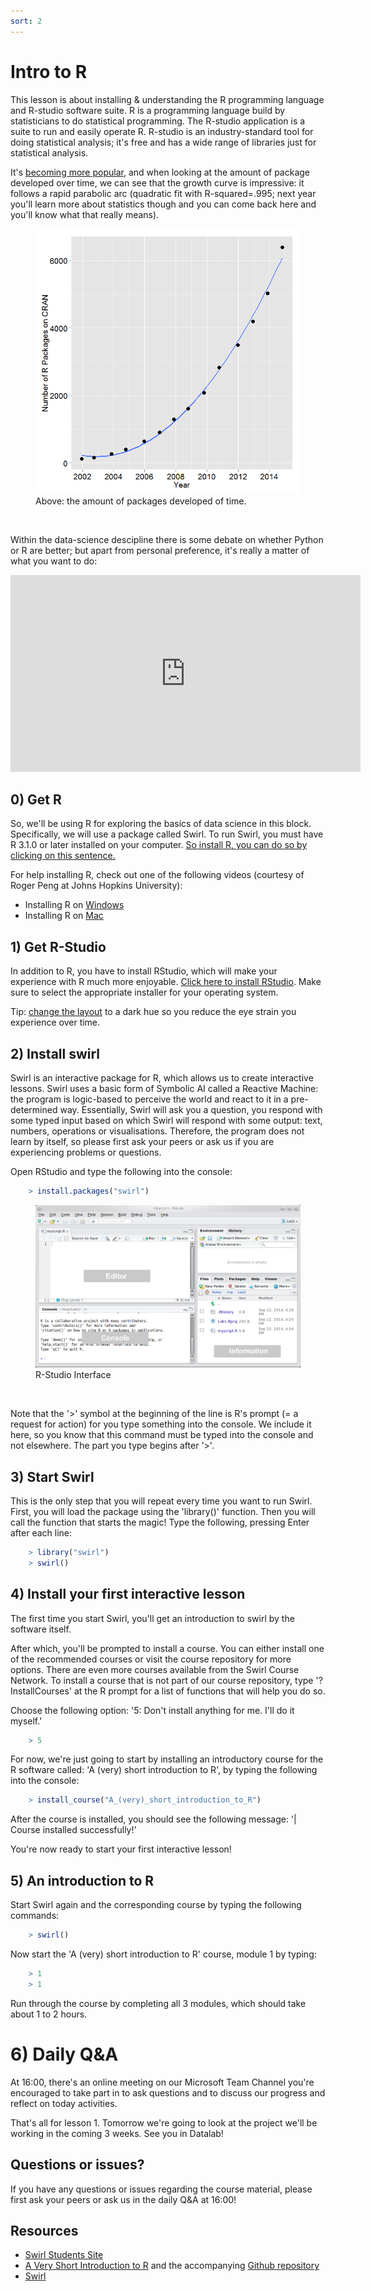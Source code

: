```yaml
---
sort: 2
---
```

# Intro to R

This lesson is about installing & understanding the R programming language and R-studio software suite. R is a programming language build by statisticians to do statistical programming. The R-studio application is a suite to run and easily operate R. R-studio is an industry-standard tool for doing statistical analysis; it's free and has a wide range of libraries just for statistical analysis.

It's [becoming more popular](http://r4stats.com/articles/popularity/), and when looking at the amount of package developed over time, we can see that the growth curve is impressive: it follows a rapid parabolic arc (quadratic fit with R-squared=.995; next year you'll learn more about statistics though and you can come back here and you'll know what that really means).


<figure>
    <img src=".\assets\PackagesOnCranOverTime.png" />
    <figcaption>Above: the amount of packages developed of time.</figcaption>
</figure>
<br>

Within the data-science descipline there is some debate on whether Python or R are better; but apart from personal preference, it's really a matter of what you want to do:
<iframe width="560" height="315" src="https://www.youtube.com/embed/1gdKC5O0Pwc" title="YouTube video player" frameborder="0" allow="accelerometer; autoplay; clipboard-write; encrypted-media; gyroscope; picture-in-picture" allowfullscreen></iframe>

## 0) Get R
So, we'll be using R for exploring the basics of data science in this block. Specifically, we will use a package called Swirl. To run Swirl, you must have R 3.1.0 or later installed on your computer. [So install R, you can do so by clicking on this sentence.](https://cran.rstudio.com/)

For help installing R, check out one of the following videos (courtesy of Roger Peng at Johns Hopkins University):
- Installing R on [Windows](https://youtu.be/mfGFv-iB724)
- Installing R on [Mac](https://youtu.be/Icawuhf0Yqo)

## 1) Get R-Studio
In addition to R, you have to install RStudio, which will make your experience with R much more enjoyable.
[Click here to install RStudio](https://www.rstudio.com/products/rstudio/download/). Make sure to select the appropriate installer for your operating system.

Tip: [change the layout](https://youtu.be/7LkAe4oAlP4) to a dark hue so you reduce the eye strain you experience over time.

## 2) Install swirl
Swirl is an interactive package for R, which allows us to create interactive lessons. Swirl uses a basic form of Symbolic AI called a Reactive Machine: the program is logic-based to perceive the world and react to it in a pre-determined way. Essentially, Swirl will ask you a question, you respond with some typed input based on which Swirl will respond with some output: text, numbers, operations or visualisations. Therefore, the program does not learn by itself, so please first ask your peers or ask us if you are experiencing problems or questions.

Open RStudio and type the following into the console:
```R
	> install.packages("swirl")
```


<figure>
    <img src=".\assets\rstudio2.png" />
    <figcaption>R-Studio Interface</figcaption>
</figure>
<br>

Note that the '>' symbol at the beginning of the line is R's prompt (= a request for action) for you type something into the console. We include it here, so you know that this command must be typed into the console and not elsewhere. The part you type begins after '>'.

## 3) Start Swirl
This is the only step that you will repeat every time you want to run Swirl. First, you will load the package using the 'library()' function. Then you will call the function that starts the magic! Type the following, pressing Enter after each line:
```R
	> library("swirl")
	> swirl()
```

## 4) Install your first interactive lesson
The first time you start Swirl, you'll get an introduction to swirl by the software itself.

After which, you'll be prompted to install a course. You can either install one of the recommended courses or visit the course repository for more options. There are even more courses available from the Swirl Course Network. To install a course that is not part of our course repository, type '?InstallCourses' at the R prompt for a list of functions that will help you do so.

Choose the following option: '5: Don't install anything for me. I'll do it myself.'
```R
	> 5
```

For now, we're just going to start by installing an introductory course for the R software called: 'A (very) short introduction to R', by typing the following into the console:
```R
	> install_course("A_(very)_short_introduction_to_R")
```
After the course is installed, you should see the following message:
'| Course installed successfully!'

You're now ready to start your first interactive lesson!

## 5) An introduction to R
Start Swirl again and the corresponding course by typing the following commands:
```R
	> swirl()
```
Now start the 'A (very) short introduction to R' course, module 1 by typing:
```R
	> 1
	> 1
```
Run through the course by completing all 3 modules, which should take about 1 to 2 hours.

# 6) Daily Q&A
At 16:00, there's an online meeting on our Microsoft Team Channel you're encouraged to take part in to ask questions and to discuss our progress and reflect on today activities.

That's all for lesson 1. Tomorrow we're going to look at the project we'll be working in the coming 3 weeks. See you in Datalab!


## Questions or issues?
If you have any questions or issues regarding the course material, please first ask your peers or ask us in the daily Q&A at 16:00!

## Resources
- [Swirl Students Site](https://swirlstats.com/students.html)
- [A Very Short Introduction to R](http://swirlstats.com/scn/A_(very)_short_introduction_to_R.html) and the accompanying [Github repository](https://github.com/ClaudiaBrauer/A-very-short-introduction-to-R/blob/master/documents/A%20(very)%20short%20introduction%20to%20R.pdf)
- [Swirl](https://swirlstats.com/help.html)
